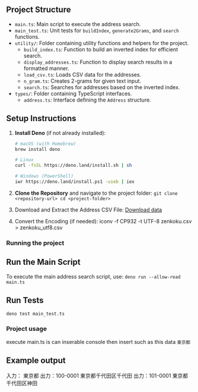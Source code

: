 ## Project Structure

- `main.ts`: Main script to execute the address search.
- `main_test.ts`: Unit tests for `buildIndex`, `generate2Grams`, and `search` functions.
- `utility/`: Folder containing utility functions and helpers for the project.
  - `build_index.ts`: Function to build an inverted index for efficient search.
  - `display_addresses.ts`: Function to display search results in a formatted manner.
  - `load_csv.ts`: Loads CSV data for the addresses.
  - `n_gram.ts`: Creates 2-grams for given text input.
  - `search.ts`: Searches for addresses based on the inverted index.
- `types/`: Folder containing TypeScript interfaces.
  - `address.ts`: Interface defining the `Address` structure.

## Setup Instructions

1. **Install Deno** (if not already installed):

   ```bash
   # macOS (with Homebrew)
   brew install deno

   # Linux
   curl -fsSL https://deno.land/install.sh | sh

   # Windows (PowerShell)
   iwr https://deno.land/install.ps1 -useb | iex
   ```

2. **Clone the Repository** and navigate to the project folder:
   `git clone <repository-url>
    cd <project-folder>
`

3. Download and Extract the Address CSV File:
   [Download data](http://jusyo.jp/downloads/new/csv/csv_zenkoku.zip)

4. Convert the Encoding (if needed):
   iconv -f CP932 -t UTF-8 zenkoku.csv > zenkoku_utf8.csv

### Running the project

## Run the Main Script

To execute the main address search script, use:
`deno run --allow-read main.ts
`

## Run Tests

`deno test main_test.ts
`

### Project usage

execute main.ts is can inserable console then insert such as this data
`東京都`

## Example output

入力： 東京都
出力：100-0001 東京都千代田区千代田
出力：101-0001 東京都千代田区神田
